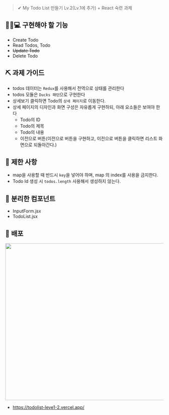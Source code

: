 > ✔ My Todo List 만들기 Lv.2(Lv.1에 추가) + React 숙련 과제


👩‍💼💻 구현해야 할 기능
------------
+ Create Todo
+ Read Todos, Todo
+ ~~Update Todo~~
+ Delete Todo

## ⛏ 과제 가이드
+ todos 데이터는 `Redux`를 사용해서 전역으로 상태를 관리한다
+ todos 모듈은 `Ducks 패턴`으로 구현한다
+ 상세보기 클릭하면 Todo의 `상세 페이지`로 이동한다.
+ 상세 페이지의 디자인과 화면 구성은 자유롭게 구현하되, 아래 요소들은 보여야 한다
  + Todo의 ID
  + Todo의 제목
  + Todo의 내용
  + 이전으로 버튼(이전으로 버튼을 구현하고, 이전으로 버튼을 클릭하면 리스트 화면으로 되돌아간다.)

## 🚫 제한 사항
+ map을 사용할 때 반드시 `key`을 넣어야 하며, map 의 index를 사용을 금지한다.
+ Todo Id 생성 시 `todos.length` 사용해서 생성하지 않는다. 

📁 분리한 컴포넌트
------------
+ InputForm.jsx
+ TodoList.jsx

👀 배포 
------------
<img src="https://github.com/songjuu/todolist-leve1-2/assets/130542572/65b07c66-2848-4d34-b585-3edd9ee0d204" width="800" height="500"/>

+ <https://todolist-leve1-2.vercel.app/>


